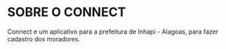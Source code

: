 # SOBRE O CONNECT #
Connect e um aplicativo para a prefeitura de Inhapi - Alagoas, para fazer cadastro dos moradores.